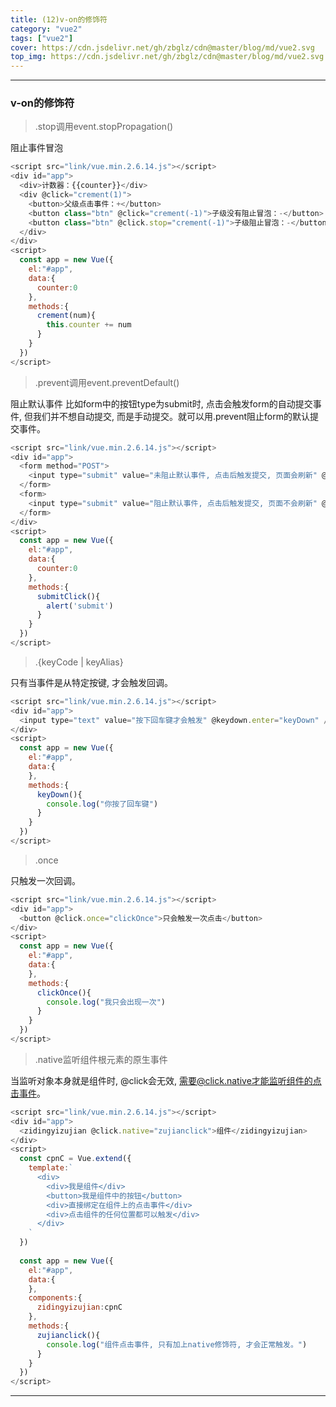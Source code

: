 ```yaml
---
title: (12)v-on的修饰符
category: "vue2"
tags: ["vue2"]
cover: https://cdn.jsdelivr.net/gh/zbglz/cdn@master/blog/md/vue2.svg
top_img: https://cdn.jsdelivr.net/gh/zbglz/cdn@master/blog/md/vue2.svg
---
```


***

### v-on的修饰符



> .stop调用event.stopPropagation()

阻止事件冒泡


```js vue2
<script src="link/vue.min.2.6.14.js"></script>
<div id="app">
  <div>计数器：{{counter}}</div>
  <div @click="crement(1)">
    <button>父级点击事件：+</button>
    <button class="btn" @click="crement(-1)">子级没有阻止冒泡：-</button>
    <button class="btn" @click.stop="crement(-1)">子级阻止冒泡：-</button>
  </div>
</div>
<script>
  const app = new Vue({
    el:"#app",
    data:{
      counter:0
    },
    methods:{
      crement(num){
        this.counter += num
      }
    }
  })
</script>
```



> .prevent调用event.preventDefault()

阻止默认事件
比如form中的按钮type为submit时, 点击会触发form的自动提交事件, 但我们并不想自动提交, 而是手动提交。就可以用.prevent阻止form的默认提交事件。


```js vue2
<script src="link/vue.min.2.6.14.js"></script>
<div id="app">
  <form method="POST">
    <input type="submit" value="未阻止默认事件, 点击后触发提交, 页面会刷新" @click="submitClick" />
  </form>
  <form>
    <input type="submit" value="阻止默认事件, 点击后触发提交, 页面不会刷新" @click.prevent="submitClick" />
  </form>
</div>
<script>
  const app = new Vue({
    el:"#app",
    data:{
      counter:0
    },
    methods:{
      submitClick(){
        alert('submit')
      }
    }
  })
</script>
```




> .{keyCode | keyAlias}

只有当事件是从特定按键, 才会触发回调。


```js vue2
<script src="link/vue.min.2.6.14.js"></script>
<div id="app">
  <input type="text" value="按下回车键才会触发" @keydown.enter="keyDown" />
</div>
<script>
  const app = new Vue({
    el:"#app",
    data:{
    },
    methods:{
      keyDown(){
        console.log("你按了回车键")
      }
    }
  })
</script>
```


> .once

只触发一次回调。

```js vue2
<script src="link/vue.min.2.6.14.js"></script>
<div id="app">
  <button @click.once="clickOnce">只会触发一次点击</button>
</div>
<script>
  const app = new Vue({
    el:"#app",
    data:{
    },
    methods:{
      clickOnce(){
        console.log("我只会出现一次")
      }
    }
  })
</script>
```



> .native监听组件根元素的原生事件

当监听对象本身就是组件时, @click会无效, 需要@click.native才能监听组件的点击事件。


```js vue2
<script src="link/vue.min.2.6.14.js"></script>
<div id="app">
  <zidingyizujian @click.native="zujianclick">组件</zidingyizujian>
</div>
<script>
  const cpnC = Vue.extend({
    template:`
      <div>
        <div>我是组件</div>
        <button>我是组件中的按钮</button>
        <div>直接绑定在组件上的点击事件</div>
        <div>点击组件的任何位置都可以触发</div>
      </div>
    `
  })
  
  const app = new Vue({
    el:"#app",
    data:{
    },
    components:{
      zidingyizujian:cpnC
    },
    methods:{
      zujianclick(){
        console.log("组件点击事件, 只有加上native修饰符, 才会正常触发。")
      }
    }
  })
</script>
```



***